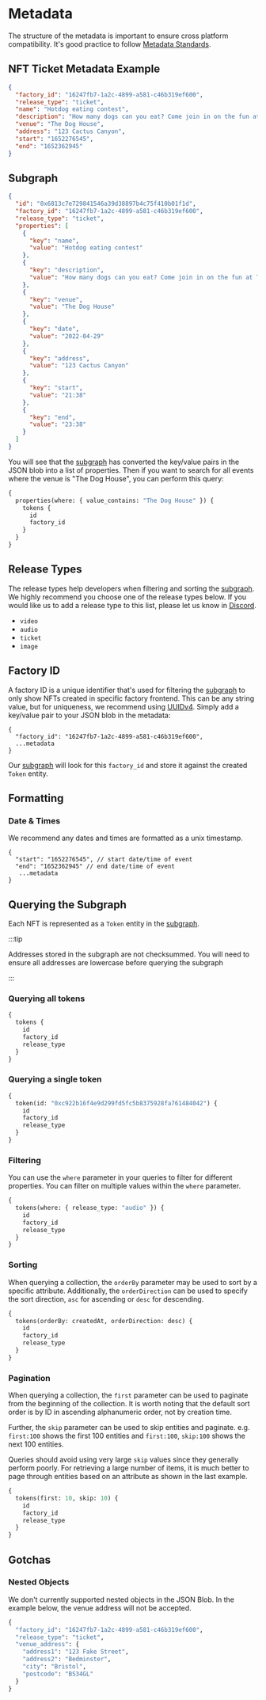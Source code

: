 # Metadata

The structure of the metadata is important to ensure cross platform compatibility. It's good practice to follow [Metadata Standards](https://docs.opensea.io/docs/metadata-standards).

## NFT Ticket Metadata Example

```json
{
  "factory_id": "16247fb7-1a2c-4899-a581-c46b319ef600",
  "release_type": "ticket",
  "name": "Hotdog eating contest",
  "description": "How many dogs can you eat? Come join in on the fun at The Dog House!",
  "venue": "The Dog House",
  "address": "123 Cactus Canyon",
  "start": "1652276545",
  "end": "1652362945"
}
```

## Subgraph

```json
{
  "id": "0x6813c7e729841546a39d38897b4c75f410b01f1d",
  "factory_id": "16247fb7-1a2c-4899-a581-c46b319ef600",
  "release_type": "ticket",
  "properties": [
    {
      "key": "name",
      "value": "Hotdog eating contest"
    },
    {
      "key": "description",
      "value": "How many dogs can you eat? Come join in on the fun at The Dog House!"
    },
    {
      "key": "venue",
      "value": "The Dog House"
    },
    {
      "key": "date",
      "value": "2022-04-29"
    },
    {
      "key": "address",
      "value": "123 Cactus Canyon"
    },
    {
      "key": "start",
      "value": "21:38"
    },
    {
      "key": "end",
      "value": "23:38"
    }
  ]
}
```

You will see that the [subgraph](/glossary#subgraph) has converted the key/value pairs in the JSON blob into a list of properties. Then if you want to search for all events where the venue is "The Dog House", you can perform this query:

```graphql
{
  properties(where: { value_contains: "The Dog House" }) {
    tokens {
      id
      factory_id
    }
  }
}
```

## Release Types

The release types help developers when filtering and sorting the [subgraph](/glossary#subgraph). We highly recommend you choose one of the release types below. If you would like us to add a release type to this list, please let us know in [Discord](https://discord.com/invite/8WV52tVqbZ).

- `video`
- `audio`
- `ticket`
- `image`

## Factory ID

A factory ID is a unique identifier that's used for filtering the [subgraph](/glossary#subgraph) to only show NFTs created in specific factory frontend. This can be any string value, but for uniqueness, we recommend using [UUIDv4](https://www.uuidgenerator.net/). Simply add a key/value pair to your JSON blob in the metadata:

```tsx
{
  "factory_id": "16247fb7-1a2c-4899-a581-c46b319ef600",
  ...metadata
}
```

Our [subgraph](/glossary#subgraph) will look for this `factory_id` and store it against the created `Token` entity.

## Formatting

### Date & Times

We recommend any dates and times are formatted as a unix timestamp.

```tsx
{
  "start": "1652276545", // start date/time of event
  "end": "1652362945" // end date/time of event
   ...metadata
}
```

## Querying the Subgraph

Each NFT is represented as a `Token` entity in the [subgraph](/glossary#subgraph).

:::tip

Addresses stored in the subgraph are not checksummed. You will need to ensure all addresses are lowercase before querying the subgraph

:::

### Querying all tokens

```graphql
{
  tokens {
    id
    factory_id
    release_type
  }
}
```

### Querying a single token

```graphql
{
  token(id: "0xc922b16f4e9d299fd5fc5b8375928fa761484042") {
    id
    factory_id
    release_type
  }
}
```

### Filtering

You can use the `where` parameter in your queries to filter for different properties. You can filter on multiple values within the `where` parameter.

```graphql
{
  tokens(where: { release_type: "audio" }) {
    id
    factory_id
    release_type
  }
}
```

### Sorting

When querying a collection, the `orderBy` parameter may be used to sort by a specific attribute. Additionally, the `orderDirection` can be used to specify the sort direction, `asc` for ascending or `desc` for descending.

```graphql
{
  tokens(orderBy: createdAt, orderDirection: desc) {
    id
    factory_id
    release_type
  }
}
```

### Pagination

When querying a collection, the `first` parameter can be used to paginate from the beginning of the collection. It is worth noting that the default sort order is by ID in ascending alphanumeric order, not by creation time.

Further, the `skip` parameter can be used to skip entities and paginate. e.g. `first:100` shows the first 100 entities and `first:100`, `skip:100` shows the next 100 entities.

Queries should avoid using very large `skip` values since they generally perform poorly. For retrieving a large number of items, it is much better to page through entities based on an attribute as shown in the last example.

```graphql
{
  tokens(first: 10, skip: 10) {
    id
    factory_id
    release_type
  }
}
```

## Gotchas

### Nested Objects

We don't currently supported nested objects in the JSON Blob. In the example below, the venue address will not be accepted.

```graphql
{
  "factory_id": "16247fb7-1a2c-4899-a581-c46b319ef600",
  "release_type": "ticket",
  "venue_address": {
    "address1": "123 Fake Street",
    "address2": "Bedminster",
    "city": "Bristol",
    "postcode": "BS34GL"
  }
}
```

